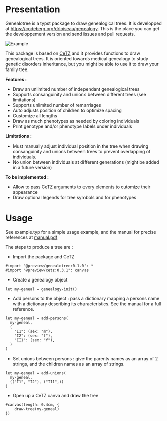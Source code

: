 # Presentation

Genealotree is a typst package to draw genealogical trees.
It is developped at https://codeberg.org/drloiseau/genealogy. This is the place you can get the developpement version and send issues and pull requests.

![Example](examples/example.jpg "Example simple tree")

This package is based on [CeTZ]("https://typst.app/universe/package/cetz/") and it provides functions to draw genealogical trees. It is oriented towards medical genealogy to study genetic disorders inheritance, but you might be able to use it to draw your family tree.

**Features :**
- Draw an unlimited number of independant genealogical trees
- Supports consanguinity and unions between different trees (see limitations)
- Supports unlimited number of remarriages
- Auto adjusts position of children to optimize spacing
- Customize all lengths
- Draw as much phenotypes as needed by coloring individuals
- Print genotype and/or phenotype labels under individuals

**Limitations :**
- Must manually adjust individual position in the tree when drawing consanguinity and unions between trees to prevent overlapping of individuals.
- No union between individuals at different generations (might be added in a future version)

**To be implemented :**
- Allow to pass CeTZ arguments to every elements to cutomize their appearance
- Draw optional legends for tree symbols and for phenotypes

# Usage

See example.typ for a simple usage example, and the manual for precise references at [manual.pdf](https://codeberg.org/attachments/cfdad2b7-52ae-4e18-8d7b-453fadc45532)

The steps to produce a tree are :

- Import the package and CeTZ
```typ
#import "@preview/genealotree:0.1.0": *
#import "@preview/cetz:0.3.1": canvas
```

- Create a genealogy object
```typ
let my-geneal = genealogy-init()
```

- Add persons to the object : pass a dictionary mapping a persons name with a dictionary describing its characteristics. See the manual for a full reference.
```typ
let my-geneal = add-persons(
  my-geneal,
  (
    "I1": (sex: "m"),
    "I2": (sex: "f"),
    "II1": (sex: "f"),
  )
)
```

- Set unions between persons : give the parents names as an array of 2 strings, and the children names as an array of strings.
```typ
let my-geneal = add-unions(
  my-geneal,
  (("I1", "I2"), ("II1",))
)
```

- Open up a CeTZ canva and draw the tree
```typ
#canvas(length: 0.4cm, {
    draw-tree(my-geneal)
})
```

